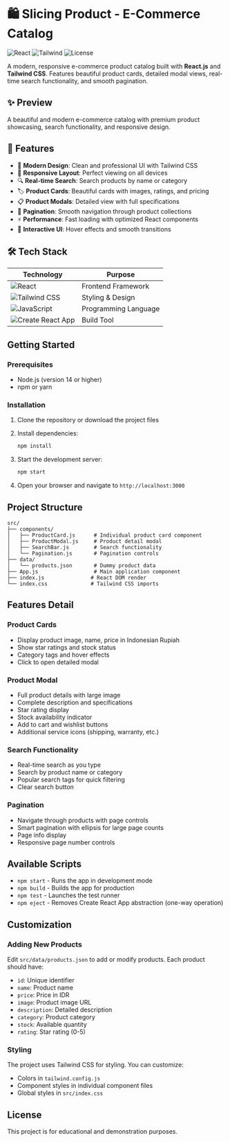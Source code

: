 # 🛍️ Slicing Product - E-Commerce Catalog

![React](https://img.shields.io/badge/React-18.2.0-blue.svg)
![Tailwind](https://img.shields.io/badge/Tailwind-3.1.0-06B6D4.svg)
![License](https://img.shields.io/badge/License-MIT-green.svg)

A modern, responsive e-commerce product catalog built with **React.js** and **Tailwind CSS**. Features beautiful product cards, detailed modal views, real-time search functionality, and smooth pagination.



## ✨ Preview
A beautiful and modern e-commerce catalog with premium product showcasing, search functionality, and responsive design.

## 🚀 Features

- 🎨 **Modern Design**: Clean and professional UI with Tailwind CSS
- 📱 **Responsive Layout**: Perfect viewing on all devices
- 🔍 **Real-time Search**: Search products by name or category
- 🏷️ **Product Cards**: Beautiful cards with images, ratings, and pricing
- 📋 **Product Modals**: Detailed view with full specifications
- 📄 **Pagination**: Smooth navigation through product collections
- ⚡ **Performance**: Fast loading with optimized React components
- 🛒 **Interactive UI**: Hover effects and smooth transitions

## 🛠️ Tech Stack

| Technology | Purpose |
|------------|---------|
| ![React](https://img.shields.io/badge/React-18.2.0-61DAFB.svg?logo=react) | Frontend Framework |
| ![Tailwind CSS](https://img.shields.io/badge/Tailwind%20CSS-3.1.0-06B6D4.svg?logo=tailwindcss) | Styling & Design |
| ![JavaScript](https://img.shields.io/badge/JavaScript-ES6+-F7DF1E.svg?logo=javascript) | Programming Language |
| ![Create React App](https://img.shields.io/badge/CRA-5.0.1-09D3AC.svg?logo=create-react-app) | Build Tool |

## Getting Started

### Prerequisites

- Node.js (version 14 or higher)
- npm or yarn

### Installation

1. Clone the repository or download the project files

2. Install dependencies:
   ```bash
   npm install
   ```

3. Start the development server:
   ```bash
   npm start
   ```

4. Open your browser and navigate to `http://localhost:3000`

## Project Structure

```
src/
├── components/
│   ├── ProductCard.js      # Individual product card component
│   ├── ProductModal.js     # Product detail modal
│   ├── SearchBar.js        # Search functionality
│   └── Pagination.js       # Pagination controls
├── data/
│   └── products.json       # Dummy product data
├── App.js                  # Main application component
├── index.js               # React DOM render
└── index.css              # Tailwind CSS imports
```

## Features Detail

### Product Cards
- Display product image, name, price in Indonesian Rupiah
- Show star ratings and stock status
- Category tags and hover effects
- Click to open detailed modal

### Product Modal
- Full product details with large image
- Complete description and specifications
- Star rating display
- Stock availability indicator
- Add to cart and wishlist buttons
- Additional service icons (shipping, warranty, etc.)

### Search Functionality
- Real-time search as you type
- Search by product name or category
- Popular search tags for quick filtering
- Clear search button

### Pagination
- Navigate through products with page controls
- Smart pagination with ellipsis for large page counts
- Page info display
- Responsive page number controls

## Available Scripts

- `npm start` - Runs the app in development mode
- `npm build` - Builds the app for production
- `npm test` - Launches the test runner
- `npm eject` - Removes Create React App abstraction (one-way operation)

## Customization

### Adding New Products
Edit `src/data/products.json` to add or modify products. Each product should have:
- `id`: Unique identifier
- `name`: Product name
- `price`: Price in IDR
- `image`: Product image URL
- `description`: Detailed description
- `category`: Product category
- `stock`: Available quantity
- `rating`: Star rating (0-5)

### Styling
The project uses Tailwind CSS for styling. You can customize:
- Colors in `tailwind.config.js`
- Component styles in individual component files
- Global styles in `src/index.css`

## License

This project is for educational and demonstration purposes.
